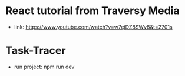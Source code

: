 # React tutorial from Traversy Media
- link: https://www.youtube.com/watch?v=w7ejDZ8SWv8&t=2701s
# Task-Tracer
- run project: npm run dev

